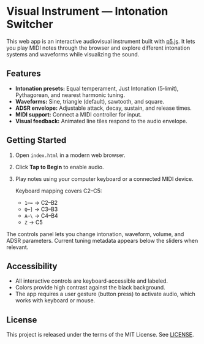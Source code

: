 # Visual Instrument — Intonation Switcher

This web app is an interactive audiovisual instrument built with [p5.js](https://p5js.org/).
It lets you play MIDI notes through the browser and explore different intonation systems
and waveforms while visualizing the sound.

## Features

- **Intonation presets:** Equal temperament, Just Intonation (5‑limit), Pythagorean,
  and nearest harmonic tuning.
- **Waveforms:** Sine, triangle (default), sawtooth, and square.
- **ADSR envelope:** Adjustable attack, decay, sustain, and release times.
- **MIDI support:** Connect a MIDI controller for input.
- **Visual feedback:** Animated line tiles respond to the audio envelope.

## Getting Started

1. Open `index.html` in a modern web browser.
2. Click **Tap to Begin** to enable audio.
3. Play notes using your computer keyboard or a connected MIDI device.

   Keyboard mapping covers C2–C5:

   - `1`–`=` → C2–B2
   - `Q`–`]` → C3–B3
   - `A`–`\` → C4–B4
   - `Z` → C5

The controls panel lets you change intonation, waveform, volume, and ADSR
parameters. Current tuning metadata appears below the sliders when relevant.

## Accessibility

- All interactive controls are keyboard‑accessible and labeled.
- Colors provide high contrast against the black background.
- The app requires a user gesture (button press) to activate audio, which works
  with keyboard or mouse.

## License

This project is released under the terms of the MIT License. See [LICENSE](LICENSE).
